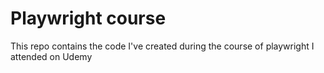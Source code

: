# Playwright course

This repo contains the code I've created during the course of playwright I attended on Udemy